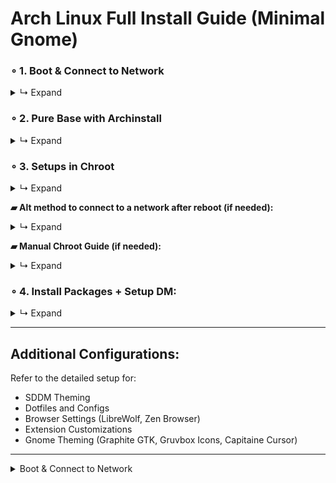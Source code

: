 # Arch Linux Full Install Guide (Minimal Gnome)
### ∘ 1. Boot & Connect to Network
<details>
<summary>↳ Expand</summary>

- Enter: `iwctl`
  
  ⎯ `device list`
  
- Power on devices if not on:
  
  ⎯ `device DEVICE set-property powered on`
  
  ⎯ `adapter ADAPTER set-property powered on`
  
- If the device is still not powered on:
  
  ⎯ `rfkill unblock DEVICE`

- Get Networks and Connect:
  
  ⎯ `station NAME scan` (this will not output anything)
  
  ⎯ `station NAME get-networks`
  
  ⎯ `station NAME connect MyWiFiHere-2G`
  
  ⎯ Enter password & type: `exit`
  
- Test: `ping -c 4 google.com`

</details> 

### ∘ 2. Pure Base with Archinstall
<details>
<summary>↳ Expand</summary>
  
- Enter: `archinstall`
  
  ⎯ Configure options. Main:

  ⎯ Disk Config (`Best Effort > Ext4 > Separate /home`),

  ⎯ Bootloader (`Systemd`),

  ⎯ Profile (`Xorg + Drivers`),

  ⎯ Audio (`Pipewire`),
     
  ⎯ Network Config (`Copy to Install` or `Network Manager`),

  ⎯ After installation is done, select `Yes` and CHROOT in.

</details> 

### ∘ 3. Setups in Chroot
<details>
<summary>↳ Expand</summary>

- Enter: `pacman -S nano git`

- Configure/Setup Systemd (Archinstall may not fully do so) + Pre Plymouth Setup:
  
  ⎯ Check entries: `bootctl status`

  ⎯ `ls /boot/` (Check files)

  ⎯ `nano /boot/loader/loader.conf` (Update loader config)

    ```bash
    default  arch.conf
    timeout  30
    console-mode keep
    #editor  no
    ```

  ⎯ `ls /boot/loader/entries/` (Check files)
  
- Change Archinstall default entry name structure:
  
  ⎯ `mv /boot/loader/entries/*_linux.conf /boot/loader/entries/arch.conf`
  
  ⎯ `mv /boot/loader/entries/*_linux-fallback.conf /boot/loader/entries/arch-fallback.conf`
  
- Update `arch.conf` and `arch-fallback.conf`:
  
  ⎯ `nano /boot/loader/entries/arch.conf`
  
  ⎯ `nano /boot/loader/entries/arch-fallback.conf`

    ```plaintext
    -- arch.conf --
    title   Arch Linux
    linux   /vmlinuz-linux
    initrd  /initramfs-linux.img
    options root=UUID=xx-xx-xx-xx-xx zswap.enabled=0 rw rootfstype=ext4 quiet splash loglevel=3 systemd.show_status=auto rd.udev.log_level=3

    -- arch-fallback.conf --
    title   Arch Fallback
    linux   /vmlinuz-linux
    initrd  /initramfs-linux.img
    options root=UUID=xx-xx-xx-xx-xx zswap.enabled=0 rw rootfstype=ext4
    ```
    
  ⎯ **Options are for "silent boot"** ([Arch Wiki - Silent Boot](https://wiki.archlinux.org/title/Silent_boot))

- Modify `mkinitcpio.conf` (silent boot + plymouth opts):
  
  ⎯ `nano /etc/mkinitcpio.conf`
  
  ⎯ Replace `udev` with `systemd`, remove `fsck` & add `plymouth` in HOOKS:

    ```plaintext
    HOOKS=(base systemd autodetect microcode modconf kms keyboard keymap plymouth block filesystems)
    ```

- Install Plymouth & Theme ([Plymouth Theme](https://github.com/catppuccin/plymouth)):
  
  ⎯ `sudo pacman -S plymouth`

  ⎯ `cd /tmp`

  ⎯ `git clone https://github.com/K-Ivy/Arch-Linux-Gnome-DOTS.git`

  ⎯ `cp -r plymouth/catppuccin-frappe-twd /usr/share/plymouth/themes/catppuccin-frappe-twd`

  ⎯ `sudo plymouth-set-default-theme -R catppuccin-frappe-twd`

- Create the boot entry to finish:
  
  ⎯ **Note**: Replace `--part` with the partition containing the EFI (/boot marked)

  ⎯ `lsblk`

  ⎯ `efibootmgr --create --disk /dev/sda --part 1 --label "Arch Linux" --loader /EFI/systemd/systemd-bootx64.efi`

  **This video shows for GRUB:** [YouTube Video](https://www.youtube.com/watch?v=mWl4P6DOt9M)

- `sudo mkinitcpio -P`
  
- Check Entry: `bootctl status`
  
- Enable update service: `sudo systemctl enable systemd-boot-update.service`

- Reboot: `reboot` 
  
</details> 

**▰ Alt method to connect to a network after reboot (if needed):**
<details>
<summary>↳ Expand</summary>
  
- `nmcli device`
  
  ⎯ `nmcli device wifi`
  
- `nmcli dev wifi connect MyWiFiHere-2G password PASSWORD-HERE`

</details> 

**▰ Manual Chroot Guide (if needed):**
<details>
<summary>↳ Expand</summary>

- Boot back into the live environment using the USB.
  
  ⎯ Once loaded, check partitions: `lsblk`
  
  ⎯ Mount Root (Main Filesystem): `mount /dev/sdaX /mnt`
  
  ⎯ Mount EFI (/boot Partition): `mount /dev/sdaX /mnt/boot`
  
  ⎯ Mount Home (if separated): `mount /dev/sdaX /mnt/home`
  
  ⎯ Chroot: `arch-chroot /mnt`
  
- Make sure to connect to a network using the methods.
  
- When done:

  ⎯ `exit`
  
  ⎯ `umount -R /mnt`
  
  ⎯ `reboot` (unplug USB when the screen blanks)

</details> 

### ∘ 4. Install Packages + Setup DM:
<details>
<summary>↳ Expand</summary>

- **Add Chaotic-AUR**:
  
  ⎯ `sudo pacman-key --recv-key 3056513887B78AEB --keyserver keyserver.ubuntu.com`
  
  ⎯ `sudo pacman-key --lsign-key 3056513887B78AEB`
  
  ⎯ `sudo pacman -U 'https://cdn-mirror.chaotic.cx/chaotic-aur/chaotic-keyring.pkg.tar.zst'`
  
  ⎯ `sudo pacman -U 'https://cdn-mirror.chaotic.cx/chaotic-aur/chaotic-mirrorlist.pkg.tar.zst'`
  
  ⎯ `sudo nano /etc/pacman.conf` (Add the below to the bottom)

    ```plaintext
    -- pacman.conf --
    [chaotic-aur]
    Include = /etc/pacman.d/chaotic-mirrorlist
    ```

  ⎯ `sudo pacman -Syu yay`
  
- **Gnome + DM** ⎯ `sudo pacman -S gnome-shell gnome-control-center gnome-tweaks gnome-keyring polkit-gnome gnome-themes-extra gnome-disk-utility loupe sddm`

- **Functions** ⎯ `sudo pacman -S wget jq wmctrl wpa_supplicant smartmontools gstreamer gst-plugins-good gst-plugin-pipewire wireless_tools gtk-engine-murrine sassc xclip vte3 libhandy zenity libbacktrace streamlink ntfs-3g mtools exfatprogs dosfstools nautilus-image-converter nautilus-code-git oh-my-posh cpufetch fastfetch`
  
- **Apps** ⎯ `sudo pacman -S kitty extension-manager zed deskflow mpv librewolf gcolor3 pamac localsend btop twitch-tui gimp`

- **+ Via Yay** ⎯ `yay -S yt-x gpufetch-nocuda-git actions-for-nautilus ddcutil-service`

- **Fonts** ⎯ `sudo pacman -S ttf-dejavu ttf-liberation noto-fonts noto-fonts-emoji ttf-roboto ttf-droid ttf-0xproto-nerd ttf-sourcecodepro-nerd`

- **SDDM SETUP:**
  
  ⎯ Theme: `https://github.com/Keyitdev/sddm-astronaut-theme`
  
  ⎯ Install: `sudo pacman -S sddm-astronaut-theme` (chaotic-aur)
  
  ⎯ Conf: `sudo nano /etc/sddm.conf`

    ```plaintext
    -- sddm.conf --
    [Theme]
    Current=sddm-astronaut-theme
    ```
    
  ⎯ Set theme: `sudo nano /usr/share/sddm/themes/sddm-astronaut-theme/metadata.desktop`
  
    ```plaintext
    -- metadata.desktop --
    ConfigFile=Themes/pixel_sakura.conf
    ```
    
  ⎯ Enable: `systemctl enable sddm`

- **Reboot. All setup!**
 
</details> 

---

## Additional Configurations:
Refer to the detailed setup for:
- SDDM Theming
- Dotfiles and Configs
- Browser Settings (LibreWolf, Zen Browser)
- Extension Customizations
- Gnome Theming (Graphite GTK, Gruvbox Icons, Capitaine Cursor)

---





<details>
<summary>Boot & Connect to Network</summary>
  
</details> 
